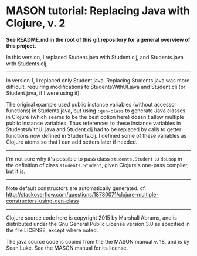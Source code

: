 MASON tutorial: Replacing Java with Clojure, v. 2
====

**See README.md in the root of this git repository for a general overview
of this project.**

In this version, I replaced Student.java with Student.clj, and
Students.java with Students.clj.

----------

In version 1, I replaced only Student.java.  Replacing Students.java was
more difficult, requiring modifications to StudentsWithUI.java and
Student.clj (or Student.java, if I were using it).

The original example used public instance variables (without accessor
functions) in Students.java, but using `:gen-class` to generate Java
classes in Clojure (which seems to be the best option here) doesn't
allow multiple public instance variables.  Thus references to these
instance variables in StudentsWithUI.java and Student.clj had to be
replaced by calls to getter functions now defined in Students.clj.  I
defined some of these variables as Clojure atoms so that I can add
setters later if needed.

----------

I'm not sure why it's possible to pass class `students.Student` to
`doLoop` *in* the definition of class `students.Student`, given
Clojure's one-pass compiler, but it is.

----------

Note default constructors are automatically generated.
cf. http://stackoverflow.com/questions/18780071/clojure-multiple-constructors-using-gen-class

----------

Clojure source code here is copyright 2015 by Marshall Abrams, and is
distributed under the Gnu General Public License version 3.0 as
specified in the file LICENSE, except where noted.  

The java source code is copied from the the MASON manual v. 18, and is
by Sean Luke.  See the MASON manual for its license.
